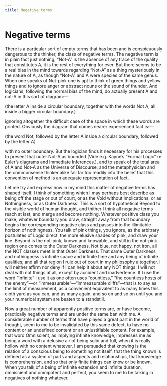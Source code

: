```yaml
---
title: Negative terms
---
```

# Negative terms

There is a particular sort of empty terms that has been and is
conspicuously dangerous to the thinker, the class of negative terms. The
negative term is in plain fact just nothing; “Not-A” is the absence of
any trace of the quality that constitutes A, it is the rest of
everything for ever. But there seems to be a real bias in the mind
towards regarding “Not-A” as a thing mysteriously in the nature of A, as
though “Not-A” and A were species of the same genus. When one speaks of
Not-pink one is apt to think of green things and yellow things and to
ignore anger or abstract nouns or the sound of thunder. And logicians,
following the normal bias of the mind, do actually present A and not-A
in this sort of diagram:—

(the letter A inside a circular boundary, together with the words Not A,
all inside a bigger circular boundary.)

ignoring altogether the difficult case of the space in which these words
are printed. Obviously the diagram that comes nearer experienced fact
is:—

(the word Not, followed by the letter A inside a circular boundary,
followed by the letter A)

with no outer boundary. But the logician finds it necessary for his
processes to present that outer Not-A as bounded (Vide e.g. Kayne’s
“Formal Logic” re Euler’s diagrams and Immediate Inferences.), and to
speak of the total area of A and Not-A as the Universe of Discourse; and
the metaphysician and the commonsense thinker alike fall far too readily
into the belief that this convention of method is an adequate
representation of fact.

Let me try and express how in my mind this matter of negative terms has
shaped itself. I think of something which I may perhaps best describe as
being off the stage or out of court, or as the Void without
Implications, or as Nothingness, or as Outer Darkness. This is a sort of
hypothetical Beyond to the visible world of human thought, and thither I
think all negative terms reach at last, and merge and become nothing.
Whatever positive class you make, whatever boundary you draw, straight
away from that boundary begins the corresponding negative class and
passes into the illimitable horizon of nothingness. You talk of pink
things, you ignore, as the arbitrary postulates of Logic direct, the
more elusive shades of pink, and draw your line. Beyond is the not-pink,
known and knowable, and still in the not-pink region one comes to the
Outer Darkness. Not blue, not happy, not iron, all the NOT classes meet
in that Outer Darkness. That same Outer Darkness and nothingness is
infinite space and infinite time and any being of infinite qualities;
and all that region I rule out of court in my philosophy altogether. I
will neither affirm nor deny if I can help it about any NOT things. I
will not deal with not things at all, except by accident and
inadvertence. If I use the word “infinite” I use it as one often uses
“countless,” “the countless hosts of the enemy”—or
“immeasurable”—“immeasurable cliffs”—that is to say as the limit
of measurement, as a convenient equivalent to as many times this cloth
yard as you can, and as many again, and so on and so on until you and
your numerical system are beaten to a standstill.

Now a great number of apparently positive terms are, or have become,
practically negative terms and are under the same ban with me. A
considerable number of terms that have played a great part in the world
of thought, seem to me to be invalidated by this same defect, to have no
content or an undefined content or an unjustifiable content. For
example, that word Omniscient, as implying infinite knowledge, impresses
me as being a word with a delusive air of being solid and full, when it
is really hollow with no content whatever. I am persuaded that knowing
is the relation of a conscious being to something not itself, that the
thing known is defined as a system of parts and aspects and
relationships, that knowledge is comprehension, and so that only finite
things can know or be known. When you talk of a being of infinite
extension and infinite duration, omniscient and omnipotent and perfect,
you seem to me to be talking in negatives of nothing whatever.
